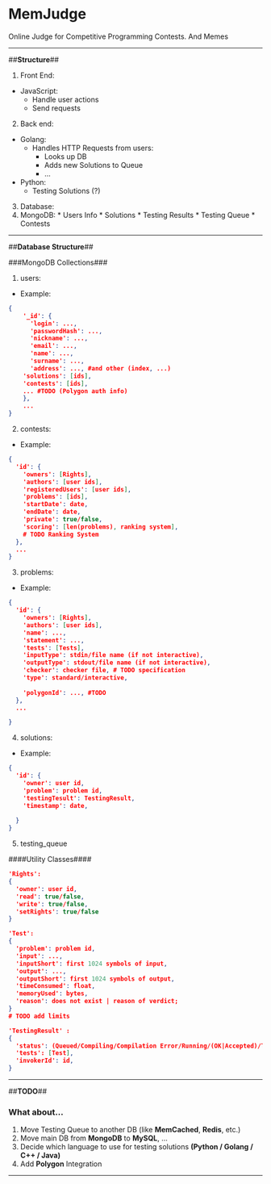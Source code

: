 **MemJudge**
========

Online Judge for Competitive Programming Contests. And Memes

----------


##**Structure**##
1. Front End:
  * JavaScript:
    * Handle user actions
    * Send requests
2. Back end:
  * Golang:
    * Handles HTTP Requests from users:
      * Looks up DB
      * Adds new Solutions to Queue
      * ...
  * Python:
    * Testing Solutions (?)
3. Database:
  1. MongoDB:
    * Users Info
    * Solutions
    * Testing Results
    * Testing Queue
    * Contests


----------


##**Database Structure**##

###MongoDB Collections###
1. users:
  * Example:
  ```json
  {
      '_id': {
        'login': ...,
        'passwordHash': ...,
        'nickname': ...,
        'email': ...,
        'name': ...,
        'surname': ...,
        'address': ..., #and other (index, ...)
      'solutions': [ids],
      'contests': [ids],
      ... #TODO (Polygon auth info)
      },
      ...
  }
  ```

2. contests:
  * Example:
  ```json
  {
    'id': {
      'owners': [Rights],
      'authors': [user ids],
      'registeredUsers': [user ids],
      'problems': [ids],
      'startDate': date,
      'endDate': date,
      'private': true/false,
      'scoring': [len(problems), ranking system],
      # TODO Ranking System
    },
    ...
  }
  ```
3. problems:
  * Example:
  ```json
  {
    'id': {
      'owners': [Rights],
      'authors': [user ids],
      'name': ...,
      'statement': ...,
      'tests': [Tests],
      'inputType': stdin/file name (if not interactive),
      'outputType': stdout/file name (if not interactive),
      'checker': checker file, # TODO specification
      'type': standard/interactive,
      
      'polygonId': ..., #TODO
    },
    ...
  
  }
  ```
4. solutions:
  * Example:
  ```json
  {
    'id': {
      'owner': user id,
      'problem': problem id,
      'testingTesult': TestingResult,
      'timestamp': date,
      
    }
  }
  ```
5. testing_queue

####Utility Classes####
```json
'Rights':
{
  'owner': user id,
  'read': true/false,
  'write': true/false,
  'setRights': true/false
}
```
```json
'Test':
{
  'problem': problem id,
  'input': ...,
  'inputShort': first 1024 symbols of input,
  'output': ...,
  'outputShort': first 1024 symbols of output,
  'timeConsumed': float,
  'memoryUsed': bytes,
  'reason': does not exist | reason of verdict;
}
# TODO add limits
```
```json
'TestingResult' :
{
  'status': (Queued/Compiling/Compilation Error/Running/(OK|Accepted)/Time Limit Exceeded/Memory Limit Exceeded/Runtime Error/Wrong Answer/Security Violation/...)
  'tests': [Test],
  'invokerId': id,
}
```

----------


##**TODO**##
### What about... ###
1. Move Testing Queue to another DB (like **MemCached**, **Redis**, etc.)
2. Move main DB from **MongoDB** to **MySQL**, ...
3. Decide which language to use for testing solutions **(Python / Golang / C++ / Java)**
4. Add **Polygon** Integration

----------
